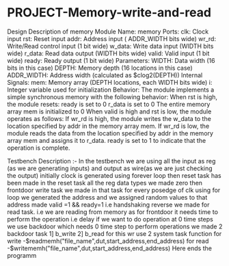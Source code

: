 # PROJECT-Memory-write-and-read
Design Description of memory
Module Name: memory
Ports:
clk: Clock input
rst: Reset input
addr: Address input ( ADDR_WIDTH bits wide)
wr_rd: Write/Read control input (1 bit wide)
w_data: Write data input (WIDTH bits wide)
r_data: Read data output (WIDTH bits wide)
valid: Valid input (1 bit wide)
ready: Ready output (1 bit wide)
Parameters:
WIDTH: Data width (16 bits in this case)
DEPTH: Memory depth (16 locations in this case)
ADDR_WIDTH: Address width (calculated as $clog2(DEPTH))
Internal Signals:
mem: Memory array (DEPTH locations, each WIDTH bits wide)
i: Integer variable used for initialization
Behavior:
The module implements a simple synchronous memory with the following behavior:
When rst is high, the module resets:
ready is set to 0
r_data is set to 0
The entire memory array mem is initialized to 0
When valid is high and rst is low, the module operates as follows:
If wr_rd is high, the module writes the w_data to the location specified by addr in the memory array mem.
If wr_rd is low, the module reads the data from the location specified by addr in the memory array mem and assigns it to r_data.
ready is set to 1 to indicate that the operation is complete.          

Testbench Description :-
In the testbench we are using all the input as reg (as we are generating inputs) and output as wire(as we are just checking the output)
initially clock is generated using forever loop
then reset task has been made in the reset task all the reg data types we made zero
then frontdoor write task we made in that task for every posedge of clk using for loop we generated the address and we assigned random values to that address
made valid =1 && ready=1 i.e handshaking 
reverse we made for read task. i.e we are reading from memory
as for frontdoor it needs time to perform the operation i.e delay
if we want to do operation at 0 time steps we use backdoor which needs 0 time step to perform operations
we made 2 backdoor task
1] b_write
2] b_read
for this wr use 2 system task function
for write -$readmemh("file_name",dut,start_address,end_address)
for read -$writememh("file_name",dut,start_address,end_address)
Here ends the programm
